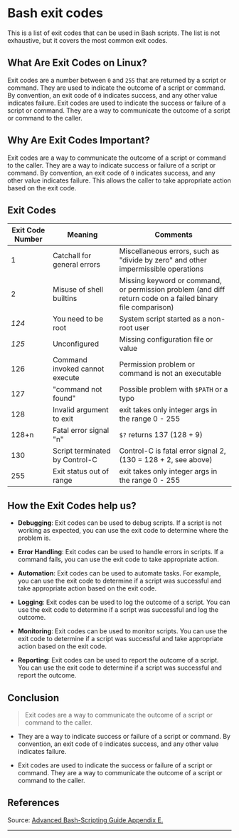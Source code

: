 # Bash exit codes

This is a list of exit codes that can be used in Bash scripts. The list is not exhaustive, but it covers the most common exit codes.

## What Are Exit Codes on Linux?

Exit codes are a number between `0` and `255` that are returned by a script or command. They are used to indicate the outcome of a script or command. By convention, an exit code of `0` indicates success, and any other value indicates failure. Exit codes are used to indicate the success or failure of a script or command. They are a way to communicate the outcome of a script or command to the caller.

## Why Are Exit Codes Important?

Exit codes are a way to communicate the outcome of a script or command to the caller. They are a way to indicate success or failure of a script or command. By convention, an exit code of `0` indicates success, and any other value indicates failure. This allows the caller to take appropriate action based on the exit code.

## Exit Codes

| Exit Code Number | Meaning                        | Comments                                                                                                    |
| ---------------- | ------------------------------ | ----------------------------------------------------------------------------------------------------------- |
| 1                | Catchall for general errors    | Miscellaneous errors, such as "divide by zero" and other impermissible operations                           |
| 2                | Misuse of shell builtins       | Missing keyword or command, or permission problem (and diff return code on a failed binary file comparison) |
| _124_            | You need to be root            | System script started as a non-root user                                                                    |
| _125_            | Unconfigured                   | Missing configuration file or value                                                                         |
| 126              | Command invoked cannot execute | Permission problem or command is not an executable                                                          |
| 127              | "command not found"            | Possible problem with `$PATH` or a typo                                                                     |
| 128              | Invalid argument to exit       | exit takes only integer args in the range 0 - 255                                                           |
| 128+n            | Fatal error signal "n"         | `$?` returns 137 (128 + 9)                                                                                  |
| 130              | Script terminated by Control-C | Control-C is fatal error signal 2, (130 = 128 + 2, see above)                                               |
| 255              | Exit status out of range       | exit takes only integer args in the range 0 - 255                                                           |

## How the Exit Codes help us?

- **Debugging**: Exit codes can be used to debug scripts. If a script is not working as expected, you can use the exit code to determine where the problem is.

- **Error Handling**: Exit codes can be used to handle errors in scripts. If a command fails, you can use the exit code to take appropriate action.

- **Automation**: Exit codes can be used to automate tasks. For example, you can use the exit code to determine if a script was successful and take appropriate action based on the exit code.

- **Logging**: Exit codes can be used to log the outcome of a script. You can use the exit code to determine if a script was successful and log the outcome.

- **Monitoring**: Exit codes can be used to monitor scripts. You can use the exit code to determine if a script was successful and take appropriate action based on the exit code.

- **Reporting**: Exit codes can be used to report the outcome of a script. You can use the exit code to determine if a script was successful and report the outcome.

## Conclusion

> Exit codes are a way to communicate the outcome of a script or command to the caller.

- They are a way to indicate success or failure of a script or command. By convention, an exit code of `0` indicates success, and any other value indicates failure.

- Exit codes are used to indicate the success or failure of a script or command. They are a way to communicate the outcome of a script or command to the caller.

## References

Source: [Advanced Bash-Scripting Guide Appendix E.](https://www.tldp.org/LDP/abs/html/exitcodes.html)

---
